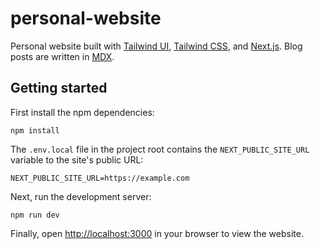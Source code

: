 # personal-website

Personal website built with [Tailwind UI](https://tailwindui.com), [Tailwind CSS](https://tailwindcss.com), and [Next.js](https://nextjs.org). Blog posts are written in [MDX](https://mdxjs.com).

## Getting started

First install the npm dependencies:

```
npm install
```

The `.env.local` file in the project root contains the `NEXT_PUBLIC_SITE_URL` variable to the site's public URL:

```
NEXT_PUBLIC_SITE_URL=https://example.com
```

Next, run the development server:

```
npm run dev
```

Finally, open [http://localhost:3000](http://localhost:3000) in your browser to view the website.
